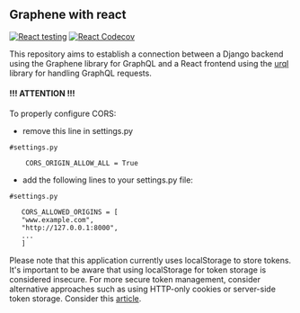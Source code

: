 ## Graphene with react

[![React testing](https://github.com/yuriy-kormin/graphene_react/actions/workflows/front_tests.yml/badge.svg)](https://github.com/yuriy-kormin/graphene_react/actions/workflows/front_tests.yml)
[![React Codecov](https://codecov.io/gh/yuriy-kormin/graphene_react/branch/master/graph/badge.svg?token=O5TX5CE9XH)](https://codecov.io/gh/yuriy-kormin/graphene_react)


This repository aims to establish a connection between a 
Django backend using the Graphene library for GraphQL and 
a React frontend using the [urql](https://formidable.com/open-source/urql/) library for handling GraphQL 
requests.


#### **!!! ATTENTION !!!**
To properly configure CORS:
- remove this line in settings.py

```
#settings.py 

    CORS_ORIGIN_ALLOW_ALL = True
```
- add the following lines to your settings.py file:
```
#settings.py 

   CORS_ALLOWED_ORIGINS = [
   "www.example.com",
   "http://127.0.0.1:8000",
   ...
   ]
```
Please note that this application currently uses
localStorage to store tokens. It's important to be
aware that using localStorage for token storage is 
considered insecure. For more secure token management,
consider alternative approaches such as using HTTP-only 
cookies or server-side token storage. Consider this [article](https://www.rdegges.com/2018/please-stop-using-local-storage/).
